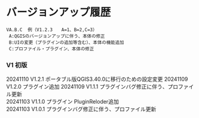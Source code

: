 # バージョンアップ履歴 
    VA.B.C  例（V1.2.3　　A=1、B=2,C=3）  
     A:QGISのバージョンアップに伴う、本体の修正  
     B:UIの変更（プラグインの追加等含む）、本体の機能追加  
     C:プロファイル・プラグイン、本体の修正  
### V1 初版  
20241110 V1.2.1 ポータブル版QGIS3.40.0に移行のための設定変更
20241109 V1.2.0 プラグイン追加 
20241109 V1.1.1 プラグインバグ修正に伴う、プロファイル更新  
20241103 V1.1.0 プラグイン PluginReloder追加    
20241103 V1.0.1 プラグインバグ修正に伴う、プロファイル更新  
